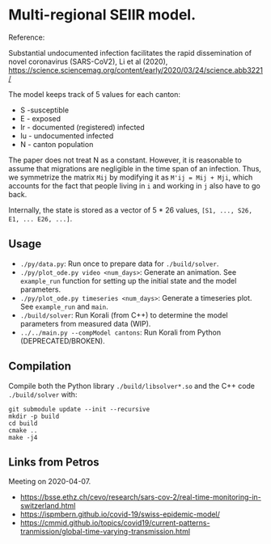 # Multi-regional SEIIR model.

Reference:

Substantial undocumented infection facilitates the rapid dissemination of novel coronavirus (SARS-CoV2), Li et al (2020), https://science.sciencemag.org/content/early/2020/03/24/science.abb3221/

The model keeps track of 5 values for each canton:
- S -susceptible
- E - exposed
- Ir - documented (registered) infected
- Iu - undocumented infected
- N - canton population

The paper does not treat N as a constant.
However, it is reasonable to assume that migrations are negligible in the time span of an infection.
Thus, we symmetrize the matrix `Mij` by modifying it as `M'ij = Mij + Mji`, which accounts for the fact that people living in `i` and working in `j` also have to go back.

Internally, the state is stored as a vector of 5 * 26 values, `[S1, ..., S26, E1, ... E26, ...]`.

## Usage

- `./py/data.py`: Run once to prepare data for `./build/solver`.
- `./py/plot_ode.py video <num_days>`: Generate an animation. See `example_run` function for setting up the initial state and the model parameters.
- `./py/plot_ode.py timeseries <num_days>`: Generate a timeseries plot. See `example_run` and `main`.
- `./build/solver`: Run Korali (from C++) to determine the model parameters from measured data (WIP).
- `../../main.py --compModel cantons`: Run Korali from Python (DEPRECATED/BROKEN).

## Compilation

Compile both the Python library `./build/libsolver*.so` and the C++ code `./build/solver` with:
```
git submodule update --init --recursive
mkdir -p build
cd build
cmake ..
make -j4
```

## Links from Petros

Meeting on 2020-04-07.

- <https://bsse.ethz.ch/cevo/research/sars-cov-2/real-time-monitoring-in-switzerland.html>
- <https://ispmbern.github.io/covid-19/swiss-epidemic-model/>
- <https://cmmid.github.io/topics/covid19/current-patterns-tranmission/global-time-varying-transmission.html>
